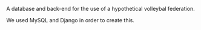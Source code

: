 A database and back-end for the use of a hypothetical volleybal federation.

We used MySQL and Django in order to create this.
